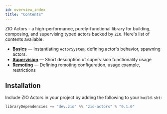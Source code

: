 ```yaml
---
id: overview_index
title: "Contents"
---
```


ZIO Actors - a high-performance, purely-functional library for building, composing, and supervising typed actors backed by `ZIO`.
Here's list of contents available:

 - **[Basics](basics.md)** — Instantiating `ActorSystem`, defining actor's behavior, spawning actors.
 - **[Supervision](supervision.md)** — Short description of supervision functionality usage
 - **[Remoting](remoting.md)** — Defining remoting configuration, usage example, restrictions

## Installation

Include ZIO Actors in your project by adding the following to your `build.sbt`:

```scala
libraryDependencies += "dev.zio" %% "zio-actors" % "0.1.0"
```
